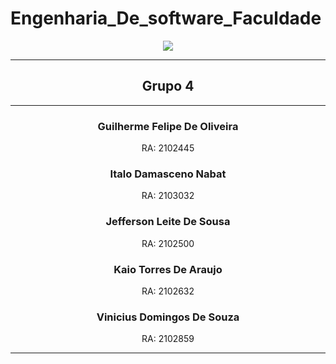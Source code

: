 # Engenharia_De_software_Faculdade
<div align ="center"><img  src="https://www.impacta.edu.br/themes/wc_agenciar3/images/logo-new.png"></div>
<div align="center">
<hr><h2>Grupo 4</h2> </hr>
</div>
<hr></hr>
  <div align ="center">
<h3> Guilherme Felipe De Oliveira </h3>
<p>RA: 2102445 </p>

<h3> Italo Damasceno Nabat </h3>
<p> RA: 2103032 </h3>

<h3> Jefferson Leite De Sousa </h3>
<p> RA: 2102500 </p>

<h3> Kaio Torres De Araujo </h3>
<p> RA: 2102632 </p>

<h3> Vinicius Domingos De Souza </h3>
<p> RA: 2102859 </p>
</div>
<hr></hr>
